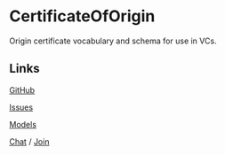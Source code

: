 # CertificateOfOrigin
Origin certificate vocabulary and schema for use in VCs.

## Links

[GitHub](https://github.com/uncefact/schema-certificateOfOrigin)

[Issues](https://github.com/uncefact/schema-certificateOfOrigin/issues)

[Models](https://jargon.sh/user/unece/schema-certificateOfOrigin)

[Chat](https://uncefact.slack.com/archives/C03QW0Y13QU) / [Join](https://join.slack.com/t/uncefact/shared_invite/zt-1d7hd0js1-sS1Xgk8DawQD9VgRvy1QHQ)
